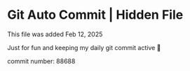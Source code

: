 # Git Auto Commit | Hidden File

This file was added Feb 12, 2025

Just for fun and keeping my daily git commit active 🤪

commit number: 88688

